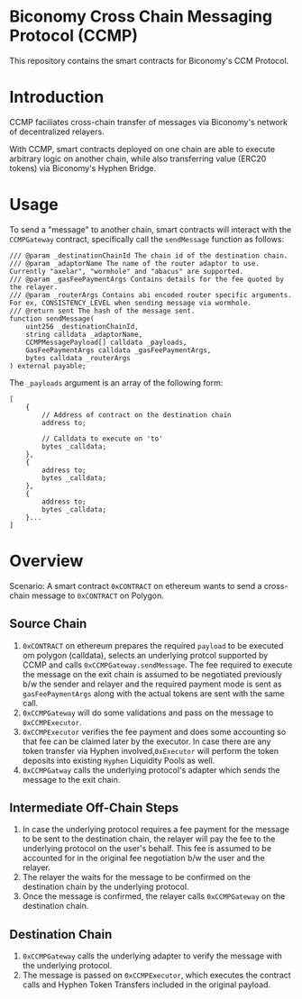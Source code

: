 # Biconomy Cross Chain Messaging Protocol (CCMP)

This repository contains the smart contracts for Biconomy's CCM Protocol.

# Introduction
CCMP faciliates cross-chain transfer of messages via Biconomy's network of decentralized relayers.

With CCMP, smart contracts deployed on one chain are able to execute arbitrary logic on another chain, while also transferring value (ERC20 tokens) via Biconomy's Hyphen Bridge.

# Usage
To send a "message" to another chain, smart contracts will interact with the `CCMPGateway` contract, specifically call the `sendMessage` function as follows:
```
/// @param _destinationChainId The chain id of the destination chain.
/// @param _adaptorName The name of the router adaptor to use. Currently "axelar", "wormhole" and "abacus" are supported.
/// @param _gasFeePaymentArgs Contains details for the fee quoted by the relayer.
/// @param _routerArgs Contains abi encoded router specific arguments. For ex, CONSISTENCY_LEVEL when sending message via wormhole.
/// @return sent The hash of the message sent.
function sendMessage(
    uint256 _destinationChainId,
    string calldata _adaptorName,
    CCMPMessagePayload[] calldata _payloads,
    GasFeePaymentArgs calldata _gasFeePaymentArgs,
    bytes calldata _routerArgs
) external payable;
```
The `_payloads` argument is an array of the following form:
```
[
    {
        // Address of contract on the destination chain
        address to;

        // Calldata to execute on 'to'
        bytes _calldata; 
    },
    {
        address to;
        bytes _calldata;
    },
    {
        address to;
        bytes _calldata;
    }...
]
```

# Overview
Scenario: A smart contract `0xCONTRACT` on ethereum wants to send a cross-chain message to `0xCONTRACT` on Polygon.

## Source Chain
1. `0xCONTRACT` on ethereum prepares the required `payload` to be executed om polygon (calldata), selects an underlying protcol supported by CCMP and calls `0xCCMPGateway.sendMessage`. The fee required to execute the message on the exit chain is assumed to be negotiated previously b/w the sender and relayer and the required payment mode is sent as `gasFeePaymentArgs` along with the actual tokens are sent with the same call.
1. `0xCCMPGateway` will do some validations and pass on the message to `0xCCMPExecutor`.
1. `0xCCMPExecutor` verifies the fee payment and does some accounting so that fee can be claimed later by the executor. In case there are any token transfer via Hyphen involved,`0xExecutor` will perform the token deposits into existing `Hyphen` Liquidity Pools as well.
1. `0xCCMPGatway` calls the underlying protocol's adapter which sends the message to the exit chain.

## Intermediate Off-Chain Steps
1. In case the underlying protocol requires a fee payment for the message to be sent to the destination chain, the relayer will pay the fee to the underlying protocol on the user's behalf. This fee is assumed to be accounted for in the original fee negotiation b/w the user and the relayer. 
1. The relayer the waits for the message to be confirmed on the destination chain by the underlying protocol.
1. Once the message is confirmed, the relayer calls `0xCCMPGateway` on the destination chain.

## Destination Chain
1. `0xCCMPGateway` calls the underlying adapter to verify the message with the underlying protocol.
1. The message is passed on `0xCCMPExecutor`, which executes the contract calls and Hyphen Token Transfers included in the original payload.